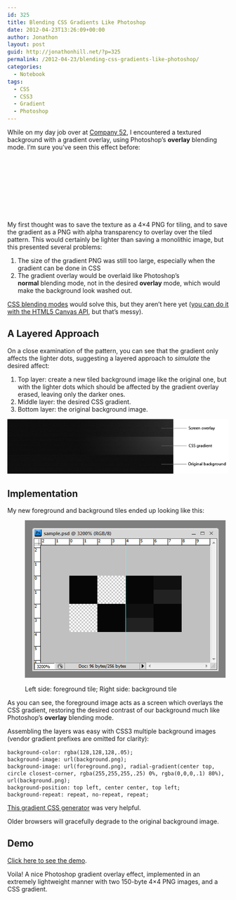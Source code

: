```yaml
---
id: 325
title: Blending CSS Gradients Like Photoshop
date: 2012-04-23T13:26:09+00:00
author: Jonathon
layout: post
guid: http://jonathonhill.net/?p=325
permalink: /2012-04-23/blending-css-gradients-like-photoshop/
categories:
  - Notebook
tags:
  - CSS
  - CSS3
  - Gradient
  - Photoshop
---
```

While on my day job over at <a href="http://company52.com" target="_blank">Company 52</a>, I encountered a textured background with a gradient overlay, using Photoshop&#8217;s **overlay** blending mode. I&#8217;m sure you&#8217;ve seen this effect before:

<div style="height: 100px; background: url('/wp-content/uploads/2012/css-gradient-blending-demo/photoshop-gradient-overlay.png') top center no-repeat;">
</div>

&nbsp;

My first thought was to save the texture as a 4&#215;4 PNG for tiling, and to save the gradient as a PNG with alpha transparency to overlay over the tiled pattern. This would certainly be lighter than saving a monolithic image, but this presented several problems:

  1. The size of the gradient PNG was still too large, especially when the gradient can be done in CSS
  2. The gradient overlay would be overlaid like Photoshop&#8217;s **normal** blending mode, not in the desired **overlay** mode, which would make the background look washed out.

<a title="Adobe: Bringing blending to the Web" href="http://blogs.adobe.com/webplatform/2012/04/04/bringing-blending-to-the-web/" target="_blank">CSS blending modes</a> would solve this, but they aren&#8217;t here yet (<a title="StackOverflow: Are photoshop-like blend modes possible in HTML5?" href="http://stackoverflow.com/questions/4276859/are-photoshop-like-blend-modes-possible-in-html5" target="_blank">you can do it with the HTML5 Canvas API</a>, but that&#8217;s messy).<!--more-->

## A Layered Approach

On a close examination of the pattern, you can see that the gradient only affects the lighter dots, suggesting a layered approach to _simulate_ the desired affect:

  1. Top layer: create a new tiled background image like the original one, but with the lighter dots which should be affected by the gradient overlay erased, leaving only the darker ones.
  2. Middle layer: the desired CSS gradient.
  3. Bottom layer: the original background image.

<img class="alignnone" title="Layer illustration" src="/wp-content/uploads/2012/css-gradient-blending-demo/layers.png" alt="" style="max-width:100%" />

## Implementation

My new foreground and background tiles ended up looking like this:<figure style="width: 457px" class="wp-caption alignnone">

<img title="Screenshot of tile images in Photoshop" src="/wp-content/uploads/2012/css-gradient-blending-demo/sample-psd.png" alt="" width="457" height="358" /><figcaption class="wp-caption-text">Left side: foreground tile; Right side: background tile</figcaption></figure> 

As you can see, the foreground image acts as a screen which overlays the CSS gradient, restoring the desired contrast of our background much like Photoshop&#8217;s **overlay** blending mode.

Assembling the layers was easy with CSS3 multiple background images (vendor gradient prefixes are omitted for clarity):

    background-color: rgba(128,128,128,.05);
    background-image: url(background.png);
    background-image: url(foreground.png), radial-gradient(center top, circle closest-corner, rgba(255,255,255,.25) 0%, rgba(0,0,0,.1) 80%), url(background.png);
    background-position: top left, center center, top left;
    background-repeat: repeat, no-repeat, repeat;

<a href="http://ie.microsoft.com/testdrive/Graphics/CSSGradientBackgroundMaker/Default.html" target="_blank">This gradient CSS generator</a> was very helpful.

Older browsers will gracefully degrade to the original background image.

## Demo

<a href="/wp-content/uploads/2012/css-gradient-blending-demo/demo.html" target="_blank">Click here to see the demo</a>.

Voila! A nice Photoshop gradient overlay effect, implemented in an extremely lightweight manner with two 150-byte 4&#215;4 PNG images, and a CSS gradient.